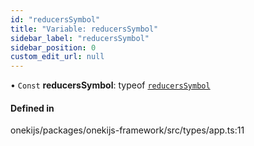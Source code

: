 ```yaml
---
id: "reducersSymbol"
title: "Variable: reducersSymbol"
sidebar_label: "reducersSymbol"
sidebar_position: 0
custom_edit_url: null
---
```


• `Const` **reducersSymbol**: typeof [`reducersSymbol`](reducersSymbol.md)

#### Defined in

onekijs/packages/onekijs-framework/src/types/app.ts:11
